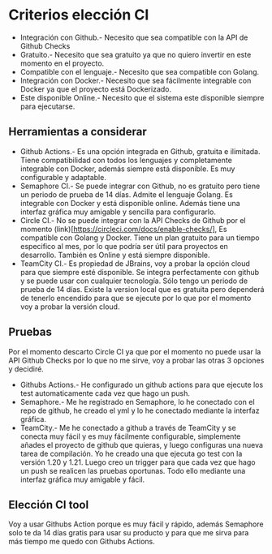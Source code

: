 # Criterios elección CI
- Integración con Github.- Necesito que sea compatible con la API de Github Checks
- Gratuito.- Necesito que sea gratuito ya que no quiero invertir en este momento en el proyecto.
- Compatible con el lenguaje.- Necesito que sea compatible con Golang.
- Integración con Docker.- Necesito que sea fácilmente integrable con Docker ya que el proyecto está Dockerizado.
- Este disponible Online.- Necesito que el sistema este disponible siempre para ejecutarse.

## Herramientas a considerar
- Github Actions.- Es una opción integrada en Github, gratuita e ilimitada. Tiene compatibilidad con todos los lenguajes y completamente integrable con Docker, además siempre está disponible. Es muy configurable y adaptable.
- Semaphore CI.- Se puede integrar con Github, no es gratuito pero tiene un periodo de prueba de 14 días. Admite el lenguaje Golang. Es integrable con Docker y está disponible online. Además tiene una interfaz gráfica muy amigable y sencilla para configurarlo.
- Circle CI.- No se puede integrar con la API Checks de Github por el momento (link)[https://circleci.com/docs/enable-checks/], Es compatible con Golang y Docker. Tiene un plan gratuito para un tiempo especifico al mes, por lo que podría ser útil para proyectos en desarrollo. También es Online y está siempre disponible.
- TeamCity CI.- Es propiedad de JBrains, voy a probar la opción cloud para que siempre esté disponible. Se integra perfectamente con github y se puede usar con cualquier tecnología. Sólo tengo un periodo de prueba de 14 días. Existe la version local que es gratuita pero dependerá de tenerlo encendido para que se ejecute por lo que por el momento voy a probar la versión cloud. 

## Pruebas
Por el momento descarto Circle CI ya que por el momento no puede usar la API Github Checks por lo que no me sirve, voy a probar las otras 3 opciones y decidiré.

- Githubs Actions.- He configurado un github actions para que ejecute los test automaticamente cada vez que hago un push.
- Semaphore.- Me he registrado en Semaphore, lo he conectado con el repo de github, he creado el yml y lo he conectado mediante la interfaz gráfica.
- TeamCity.- Me he conectado a github a través de TeamCity y se conecta muy fácil y es muy fácilmente configurable, simplemente añades el proyecto de github que quieras, y luego configuras una nueva tarea de compilación. Yo he creado una que ejecuta go test con la versión 1.20 y 1.21. Luego creo un trigger para que cada vez que hago un push se realicen las pruebas oportunas. Todo ello mediante una interfaz gráfica muy amigable y fácil.

## Elección CI tool
Voy a usar Githubs Action porque es muy fácil y rápido, además Semaphore solo te da 14 días gratis para usar su producto y para que me sirva para más tiempo me quedo con Githubs Actions.
